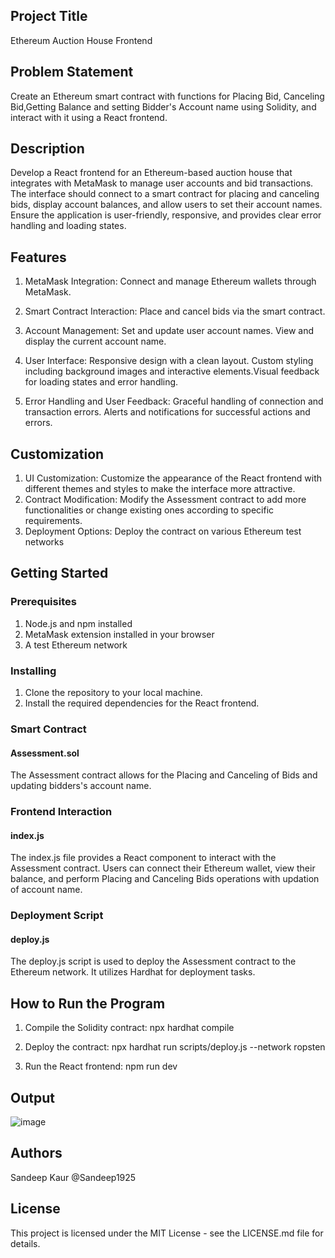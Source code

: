 ## Project Title  
Ethereum Auction House Frontend

## Problem Statement
Create an Ethereum smart contract with functions for Placing Bid, Canceling Bid,Getting Balance and setting Bidder's Account name using Solidity, and interact with it using a React frontend.

## Description  
Develop a React frontend for an Ethereum-based auction house that integrates with MetaMask to manage user accounts and bid transactions. The interface should connect to a smart contract for placing and canceling bids, display account balances, and allow users to set their account names. Ensure the application is user-friendly, responsive, and provides clear error handling and loading states.

## Features
1. MetaMask Integration: Connect and manage Ethereum wallets through MetaMask. 

2. Smart Contract Interaction: Place and cancel bids via the smart contract. 

3. Account Management: Set and update user account names. View and display the current account name.

4. User Interface: Responsive design with a clean layout. Custom styling including background images and interactive elements.Visual feedback for loading states
and error handling.

5. Error Handling and User Feedback: Graceful handling of connection and transaction errors. Alerts and notifications for successful actions and errors.

## Customization

1. UI Customization: Customize the appearance of the React frontend with different themes and styles to make the interface more attractive.
2. Contract Modification: Modify the Assessment contract to add more functionalities or change existing ones according to specific requirements.
3. Deployment Options: Deploy the contract on various Ethereum test networks 

## Getting Started

### Prerequisites

1. Node.js and npm installed
2. MetaMask extension installed in your browser
3. A test Ethereum network

### Installing  
1. Clone the repository to your local machine.
2. Install the required dependencies for the React frontend.

### Smart Contract

#### Assessment.sol
The Assessment contract allows for the Placing and Canceling of Bids and updating bidders's account name.

### Frontend Interaction

#### index.js
The index.js file provides a React component to interact with the Assessment contract. Users can connect their Ethereum wallet, view their balance, and perform Placing and Canceling Bids operations with updation of account name.

### Deployment Script

#### deploy.js
The deploy.js script is used to deploy the Assessment contract to the Ethereum network. It utilizes Hardhat for deployment tasks.

   

    
## How to Run the Program  

1. Compile the Solidity contract:
npx hardhat compile

2. Deploy the contract:
npx hardhat run scripts/deploy.js --network ropsten

3. Run the React frontend:
npm run dev

## Output

![image](https://github.com/user-attachments/assets/358e8785-7d90-4559-ad20-928f34d73001)


  


## Authors  
Sandeep Kaur @Sandeep1925

## License  
This project is licensed under the MIT License - see the LICENSE.md file for details.  


